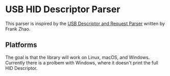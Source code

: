 # USB HID Descriptor Parser

This parser is inspired by the [USB Descriptor and Request Parser](https://eleccelerator.com/usbdescreqparser/) written by Frank Zhao.

## Platforms

The goal is that the library will work on Linux, macOS, and Windows.  
Currently there is a prolbem with Windows, where it doesn't print the full HID Descriptor.
